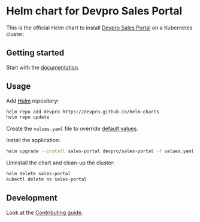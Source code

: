 # Helm chart for Devpro Sales Portal

This is the official Helm chart to install [Devpro Sales Portal](https://github.com/devpro/sales-portal) on a Kubernetes cluster.

## Getting started

Start with the [documentation](https://kwt.devpro.fr/custom-charts/sales-portal.html).

## Usage

Add [Helm](https://helm.sh) repository:

```bash
helm repo add devpro https://devpro.github.io/helm-charts
helm repo update
```

Create the `values.yaml` file to override [default values](values.yaml).

Install the application:

```bash
helm upgrade --install sales-portal devpro/sales-portal -f values.yaml --create-namespace --namespace sales-portal
```

Uninstall the chart and clean-up the cluster:

```bash
helm delete sales-portal
kubectl delete ns sales-portal
```

## Development

Look at the [Contributing guide](CONTRIBUTING.md).
